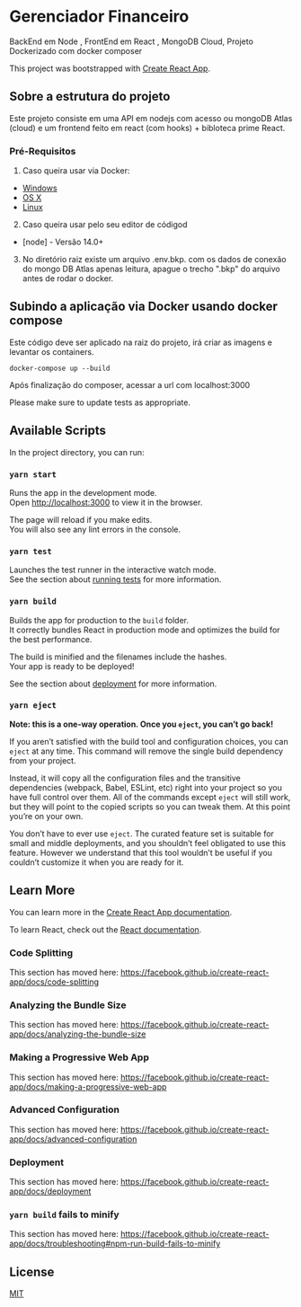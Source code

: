 # Gerenciador Financeiro

BackEnd em Node , FrontEnd em React , MongoDB Cloud, Projeto Dockerizado com docker composer

This project was bootstrapped with [Create React App](https://github.com/facebook/create-react-app).

## Sobre a estrutura do projeto

Este projeto consiste em uma API em nodejs com acesso ou mongoDB Atlas (cloud) e um frontend feito em react (com hooks) + bibloteca prime React.

### Pré-Requisitos

1. Caso queira usar via Docker:
  *  [Windows](https://docs.docker.com/windows/started)
  *  [OS X](https://docs.docker.com/mac/started/)
  *  [Linux](https://docs.docker.com/linux/started/) 

2. Caso queira usar pelo seu editor de códigod
  * [node] - Versão 14.0+

3. No diretório raiz existe um arquivo .env.bkp. com os dados de conexão do mongo DB Atlas apenas leitura, apague o trecho ".bkp" do arquivo antes de rodar o docker.

  
## Subindo a aplicação via Docker usando docker compose
Este código deve ser aplicado na raiz do projeto, irá criar as imagens e levantar os containers.

```
docker-compose up --build
```

Após finalização do composer, acessar a url com localhost:3000


Please make sure to update tests as appropriate.



## Available Scripts

In the project directory, you can run:

### `yarn start`

Runs the app in the development mode.<br />
Open [http://localhost:3000](http://localhost:3000) to view it in the browser.

The page will reload if you make edits.<br />
You will also see any lint errors in the console.

### `yarn test`

Launches the test runner in the interactive watch mode.<br />
See the section about [running tests](https://facebook.github.io/create-react-app/docs/running-tests) for more information.

### `yarn build`

Builds the app for production to the `build` folder.<br />
It correctly bundles React in production mode and optimizes the build for the best performance.

The build is minified and the filenames include the hashes.<br />
Your app is ready to be deployed!

See the section about [deployment](https://facebook.github.io/create-react-app/docs/deployment) for more information.

### `yarn eject`

**Note: this is a one-way operation. Once you `eject`, you can’t go back!**

If you aren’t satisfied with the build tool and configuration choices, you can `eject` at any time. This command will remove the single build dependency from your project.

Instead, it will copy all the configuration files and the transitive dependencies (webpack, Babel, ESLint, etc) right into your project so you have full control over them. All of the commands except `eject` will still work, but they will point to the copied scripts so you can tweak them. At this point you’re on your own.

You don’t have to ever use `eject`. The curated feature set is suitable for small and middle deployments, and you shouldn’t feel obligated to use this feature. However we understand that this tool wouldn’t be useful if you couldn’t customize it when you are ready for it.

## Learn More

You can learn more in the [Create React App documentation](https://facebook.github.io/create-react-app/docs/getting-started).

To learn React, check out the [React documentation](https://reactjs.org/).

### Code Splitting

This section has moved here: https://facebook.github.io/create-react-app/docs/code-splitting

### Analyzing the Bundle Size

This section has moved here: https://facebook.github.io/create-react-app/docs/analyzing-the-bundle-size

### Making a Progressive Web App

This section has moved here: https://facebook.github.io/create-react-app/docs/making-a-progressive-web-app

### Advanced Configuration

This section has moved here: https://facebook.github.io/create-react-app/docs/advanced-configuration

### Deployment

This section has moved here: https://facebook.github.io/create-react-app/docs/deployment

### `yarn build` fails to minify

This section has moved here: https://facebook.github.io/create-react-app/docs/troubleshooting#npm-run-build-fails-to-minify

## License
[MIT](https://choosealicense.com/licenses/mit/)

